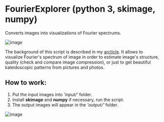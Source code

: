 # FourierExplorer (python 3, skimage, numpy)
Converts images into visualizations of Fourier spectrums.

![image](https://user-images.githubusercontent.com/38255514/164613723-161cb8ec-ab41-4417-afbe-f3036c0b4633.png)

The background of this script is described in my [arcticle](https://vk.com/@hayabuzo-fourier-spectrum). It allows to visualize Fourier's spectrum of image in order to estimate image's structure, quality (check and compare image compression), or just to get beautiful kaleidoscopic patterns from pictures and photos.

## How to work:
1. Put the input images into _'input/'_ folder.
2. Install **skimage** and **numpy** if necessary, run the script.
4. The output images will appear in the _'output/'_ folder.

![image](https://user-images.githubusercontent.com/38255514/164614177-54cc6244-5c83-468d-a08d-9163213a82ff.png)
